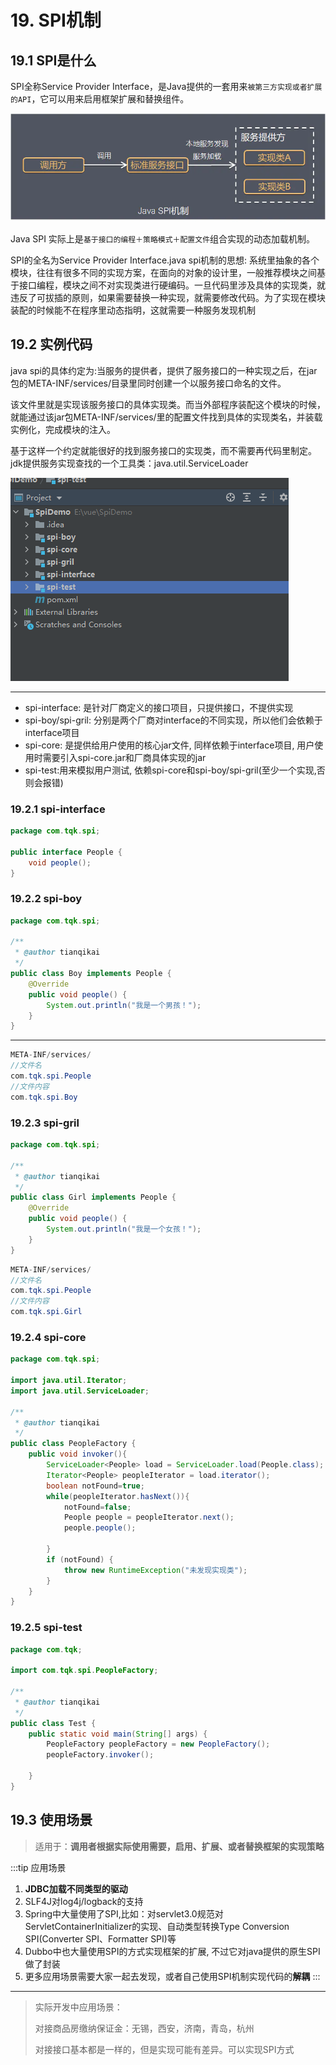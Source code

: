 # 19. SPI机制

## 19.1 SPI是什么

SPI全称Service Provider Interface，是Java提供的一套用来`被第三方实现或者扩展的API`，它可以用来启用框架扩展和替换组件。

![../image/SPI.png](../image/SPI.png)

Java SPI 实际上是`基于接口的编程＋策略模式＋配置文件`组合实现的动态加载机制。

SPI的全名为Service Provider Interface.java spi机制的思想: 系统里抽象的各个模块，往往有很多不同的实现方案，在面向的对象的设计里，一般推荐模块之间基于接口编程，模块之间不对实现类进行硬编码。一旦代码里涉及具体的实现类，就违反了可拔插的原则，如果需要替换一种实现，就需要修改代码。为了实现在模块装配的时候能不在程序里动态指明，这就需要一种服务发现机制

## 19.2 实例代码

java spi的具体约定为:当服务的提供者，提供了服务接口的一种实现之后，在jar包的META-INF/services/目录里同时创建一个以服务接口命名的文件。

该文件里就是实现该服务接口的具体实现类。而当外部程序装配这个模块的时候，就能通过该jar包META-INF/services/里的配置文件找到具体的实现类名，并装载实例化，完成模块的注入。 

基于这样一个约定就能很好的找到服务接口的实现类，而不需要再代码里制定。jdk提供服务实现查找的一个工具类：java.util.ServiceLoader

![../image/spi01.png](../image/spi01.png)

------------------------------------------

- spi-interface: 是针对厂商定义的接口项目，只提供接口，不提供实现
- spi-boy/spi-gril: 分别是两个厂商对interface的不同实现，所以他们会依赖于interface项目
- spi-core: 是提供给用户使用的核心jar文件, 同样依赖于interface项目, 用户使用时需要引入spi-core.jar和厂商具体实现的jar
- spi-test:用来模拟用户测试, 依赖spi-core和spi-boy/spi-gril(至少一个实现,否则会报错)

### 19.2.1  spi-interface

```java
package com.tqk.spi;

public interface People {
    void people();
}

```

### 19.2.2  spi-boy

```java
package com.tqk.spi;

/**
 * @author tianqikai
 */
public class Boy implements People {
    @Override
    public void people() {
        System.out.println("我是一个男孩！");
    }
}
```
-------------

```java
META-INF/services/
//文件名
com.tqk.spi.People
//文件内容
com.tqk.spi.Boy
```

### 19.2.3  spi-gril

```java
package com.tqk.spi;

/**
 * @author tianqikai
 */
public class Girl implements People {
    @Override
    public void people() {
        System.out.println("我是一个女孩！");
    }
}
```

```java
META-INF/services/
//文件名
com.tqk.spi.People
//文件内容
com.tqk.spi.Girl
```
### 19.2.4  spi-core

```java
package com.tqk.spi;

import java.util.Iterator;
import java.util.ServiceLoader;

/**
 * @author tianqikai
 */
public class PeopleFactory {
    public void invoker(){
        ServiceLoader<People> load = ServiceLoader.load(People.class);
        Iterator<People> peopleIterator = load.iterator();
        boolean notFound=true;
        while(peopleIterator.hasNext()){
            notFound=false;
            People people = peopleIterator.next();
            people.people();

        }
        if (notFound) {
            throw new RuntimeException("未发现实现类");
        }
    }
}
```
### 19.2.5  spi-test

```java
package com.tqk;

import com.tqk.spi.PeopleFactory;

/**
 * @author tianqikai
 */
public class Test {
    public static void main(String[] args) {
        PeopleFactory peopleFactory = new PeopleFactory();
        peopleFactory.invoker();

    }
}
```

## 19.3 使用场景

> 适用于：**调用者根据实际使用需要，启用、扩展、或者替换框架的实现策略**

:::tip 应用场景
1. **JDBC加载不同类型的驱动**
2. SLF4J对log4j/logback的支持
3. Spring中大量使用了SPI,比如：对servlet3.0规范对ServletContainerInitializer的实现、自动类型转换Type Conversion SPI(Converter SPI、Formatter SPI)等
4. Dubbo中也大量使用SPI的方式实现框架的扩展, 不过它对java提供的原生SPI做了封装
5. 更多应用场景需要大家一起去发现，或者自己使用SPI机制实现代码的**解耦**
:::

-------------------

> 实际开发中应用场景：
> 
> 对接商品房缴纳保证金：无锡，西安，济南，青岛，杭州
> 
> 对接接口基本都是一样的，但是实现可能有差异。可以实现SPI方式
